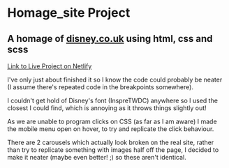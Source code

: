 # Homage_site Project

## A homage of [disney.co.uk](https://www.disney.co.uk/) using html, css and scss

[Link to Live Project on Netlify](https://lucky-liger-cbcd74.netlify.app/)

I've only just about finished it so I know the code could probably be neater (I assume there's repeated code in the breakpoints somewhere).

I couldn't get hold of Disney's font (InspreTWDC) anywhere so I used the closest I could find, which is annoying as it throws things slightly out!

As we are unable to program clicks on CSS (as far as I am aware) I made the mobile menu open on hover, to try and replicate the click behaviour.

There are 2 carousels which actually look broken on the real site, rather than try to replicate something with images half off the page, I decided to make it neater (maybe even better! ;) so these aren't identical.
